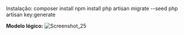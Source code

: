 Instalação: 
composer install
npm install
php artisan migrate --seed
php artisan key:generate

**Modelo lógico:**
![Screenshot_25](https://user-images.githubusercontent.com/47986380/83794125-e7491e00-a673-11ea-9f4f-cc2a14694ef7.png)
